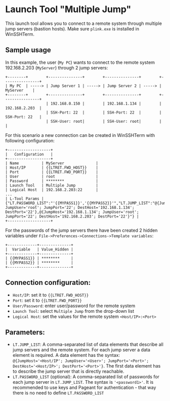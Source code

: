 # Launch Tool "Multiple Jump"
This launch tool allows you to connect to a remote system through multiple jump servers (bastion hosts). Make sure `plink.exe` is installed in WinSSHTerm.

## Sample usage
In this example, the user (`My PC`) wants to connect to the remote system 192.168.2.203 (`MyServer`) through 2 jump servers:

```
+--------+        +---------------+        +---------------+        +----------------+
| My PC  | -----> | Jump Server 1 | -----> | Jump Server 2 | -----> |    MyServer    |
+--------+        +---------------+        +---------------+        +----------------+
                  | 192.168.0.150 |        | 192.168.1.134 |        | 192.168.2.203  |
                  | SSH-Port: 22  |        | SSH-Port: 22  |        | SSH-Port: 22   |
                  | SSH-User: root|        | SSH-User: root|        |                |
```

For this scenario a new connection can be created in WinSSHTerm with following configuration:

```
+-------------------+
|   Configuration   |
+-------------------+
| Name          | MyServer              |
| Host/IP       | {{LTRET.FWD_HOST}}    |
| Port          | {{LTRET.FWD_PORT}}    |
| User          | root                  |
| Password      | ********              |
| Launch Tool   | Multiple Jump         |
| Logical Host  | 192.168.2.203:22      |
...
| L-Tool Params | {"LT.PASSWORD_LIST":"'{{MYPASS1}}','{{MYPASS2}}'","LT.JUMP_LIST":"@{JumpHost='192.168.0.150'; JumpUser='root'; JumpPort='22'; DestHost='192.168.1.134'; DestPort='22'},@{JumpHost='192.168.1.134'; JumpUser='root'; JumpPort='22'; DestHost='192.168.2.203'; DestPort='22'}"} |
+-------------------+
```
For the passwords of the jump servers there have been created 2 hidden variables under `File->Preferences->Connections->Template variables`:
```
+-------------+--------------+
|  Variable   | Value_Hidden |
+-------------+--------------+
| {{MYPASS1}} | ********     |
| {{MYPASS2}} | ********     |
+-------------+--------------+
```

## Connection configuration:
* `Host/IP`: set it to `{{LTRET.FWD_HOST}}`
* `Port`: set it to `{{LTRET.FWD_PORT}}`
* `User/Password`: enter user/password for the remote system
* `Launch Tool`: select `Multiple Jump` from the drop-down list
* `Logical Host`: set the values for the remote system `<Host/IP>:<Port>`

## Parameters:
* `LT.JUMP_LIST`: A comma-separated list of data elements that describe all jump servers and the remote system. For each jump server a data element is required. A data element has the syntax: `@{JumpHost='<Host/IP'; JumpUser='<User>'; JumpPort='<Port>'; DestHost='<Host/IP>'; DestPort='<Port>'}`. The first data element has to describe the jump server that is directly reachable.
* `LT.PASSWORD_LIST` (optional): A comma-separated list of passwords for each jump server in `LT.JUMP_LIST`. The syntax is `'<password1>'`. It is recommended to use keys and Pageant for authentication - that way there is no need to define `LT.PASSWORD_LIST`
